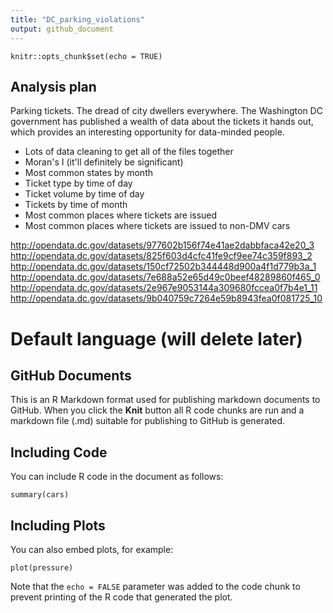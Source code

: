 ```yaml
---
title: "DC_parking_violations"
output: github_document
---
```


```{r setup, include=FALSE}
knitr::opts_chunk$set(echo = TRUE)
```

## Analysis plan

Parking tickets. The dread of city dwellers everywhere. The Washington DC government has published a wealth of data about the tickets it hands out, which provides an interesting opportunity for data-minded people.

- Lots of data cleaning to get all of the files together
- Moran's I (it'll definitely be significant)
- Most common states by month
- Ticket type by time of day
- Ticket volume by time of day
- Tickets by time of month
- Most common places where tickets are issued
- Most common places where tickets are issued to non-DMV cars

http://opendata.dc.gov/datasets/977602b156f74e41ae2dabbfaca42e20_3
http://opendata.dc.gov/datasets/825f603d4cfc41fe9cf9ee74c359f893_2
http://opendata.dc.gov/datasets/150cf72502b344448d900a4f1d779b3a_1
http://opendata.dc.gov/datasets/7e688a52e65d49c0beef48289860f465_0
http://opendata.dc.gov/datasets/2e967e9053144a309680fccea0f7b4e1_11
http://opendata.dc.gov/datasets/9b040759c7264e59b8943fea0f081725_10

# Default language (will delete later)
## GitHub Documents

This is an R Markdown format used for publishing markdown documents to GitHub. When you click the **Knit** button all R code chunks are run and a markdown file (.md) suitable for publishing to GitHub is generated.

## Including Code

You can include R code in the document as follows:

```{r cars}
summary(cars)
```

## Including Plots

You can also embed plots, for example:

```{r pressure, echo=FALSE}
plot(pressure)
```

Note that the `echo = FALSE` parameter was added to the code chunk to prevent printing of the R code that generated the plot.
